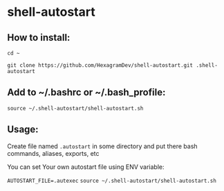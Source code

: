 # shell-autostart

## How to install:

``cd ~``

``git clone https://github.com/HexagramDev/shell-autostart.git .shell-autostart``

## Add to ~/.bashrc or ~/.bash_profile:

``source ~/.shell-autostart/shell-autostart.sh``

## Usage:

Create file named ``.autostart`` in some directory and put there bash commands, aliases, exports, etc

You can set Your own autostart file using ENV variable:

``AUTOSTART_FILE=.autexec``
``source ~/.shell-autostart/shell-autostart.sh``
